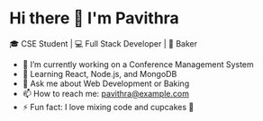 # Hi there 👋 I'm Pavithra  

🎓 CSE Student | 💻 Full Stack Developer | 🍰 Baker  

- 🔭 I’m currently working on a Conference Management System  
- 🌱 Learning React, Node.js, and MongoDB  
- 💬 Ask me about Web Development or Baking  
- 📫 How to reach me: pavithra@example.com  
- ⚡ Fun fact: I love mixing code and cupcakes 🧁  


<!--
**NPavithra20/NPavithra20** is a ✨ _special_ ✨ repository because its `README.md` (this file) appears on your GitHub profile.

Here are some ideas to get you started:

- 🔭 I’m currently working on ...
- 🌱 I’m currently learning ...
- 👯 I’m looking to collaborate on ...
- 🤔 I’m looking for help with ...
- 💬 Ask me about ...
- 📫 How to reach me: ...
- 😄 Pronouns: ...
- ⚡ Fun fact: ...
-->
